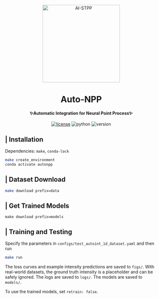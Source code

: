 <p align="center" >
  <a href="https://github.com/Rose-STL-Lab/AI-STPP"><img src="https://fremont.zzhou.info/images/2022/10/06/image-20221006102054441.png" width="256" height="256" alt="AI-STPP"></a>
</p>
<h1 align="center">Auto-NPP</h1>
<h4 align="center">✨Automatic Integration for Neural Point Process✨</h4>

<p align="center">
    <a href="https://zzhou.info/LICENSE"><img src="https://camo.githubusercontent.com/87d0b0ec1c0a97dbf68ce4d3098de6912bca75aa006304dd0a55976e6673cbe1/68747470733a2f2f696d672e736869656c64732e696f2f6769746875622f6c6963656e73652f64656c67616e2f6c6f677572752e737667" alt="license"></a>
    <img src="https://img.shields.io/badge/Python-3.10+-yellow" alt="python">
    <img src="https://img.shields.io/badge/Version-1.0.0-green" alt="version">
</p>

## | Installation

Dependencies: `make`, `conda-lock`

```bash
make create_environment
conda activate autonpp
```

## | Dataset Download

```bash
make download prefix=data
```

## | Get Trained Models

```
make download prefix=models
```

## | Training and Testing

Specify the parameters in `configs/test_autoint_1d_dataset.yaml` and then run

```bash
make run
```

The loss curves and example intensity predictions are saved to `figs/`. 
With real-world datasets, the ground truth intensity is a placeholder and can be safely ignored.
The logs are saved to `logs/`.
The models are saved to `models/`.

To use the trained models, set `retrain: false`.
